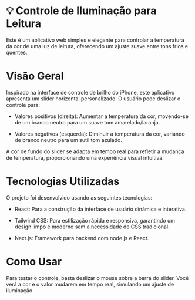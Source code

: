 # 💡 Controle de Iluminação para Leitura

Este é um aplicativo web simples e elegante para controlar a temperatura da cor de uma luz de leitura, oferecendo um ajuste suave entre tons frios e quentes.

# Visão Geral

Inspirado na interface de controle de brilho do iPhone, este aplicativo apresenta um slider horizontal personalizado. O usuário pode deslizar o controle para:

- Valores positivos (direita): Aumentar a temperatura da cor, movendo-se de um branco neutro para um suave tom amarelado/laranja.

- Valores negativos (esquerda): Diminuir a temperatura da cor, variando de branco neutro para um sutil tom azulado.

A cor de fundo do slider se adapta em tempo real para refletir a mudança de temperatura, proporcionando uma experiência visual intuitiva.

# Tecnologias Utilizadas

O projeto foi desenvolvido usando as seguintes tecnologias:

- React: Para a construção da interface de usuário dinâmica e interativa.

- Tailwind CSS: Para estilização rápida e responsiva, garantindo um design limpo e moderno sem a necessidade de CSS tradicional.

- Next.js: Framework para backend com node.js e React.

# Como Usar

Para testar o controle, basta deslizar o mouse sobre a barra do slider. Você verá a cor e o valor mudarem em tempo real, simulando um ajuste de iluminação.